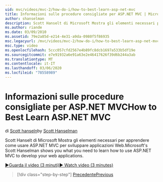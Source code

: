 ```yaml
---
uid: mvc/videos/mvc-2/how-do-i/how-to-best-learn-asp-net-mvc
title: Informazioni sulle procedure consigliate per ASP.NET MVC | Microsoft Docs
author: shanselman
description: Scott Hanselt di Microsoft Mostra gli elementi necessari per apprendere come usare ASP.NET MVC per sviluppare applicazioni Web.
ms.author: riande
ms.date: 03/09/2010
ms.assetid: 79e2a85d-e214-4e31-a9da-0980f5f86935
msc.legacyurl: /mvc/videos/mvc-2/how-do-i/how-to-best-learn-asp-net-mvc
msc.type: video
ms.openlocfilehash: 5ccc057cfd2567e4b89fc8dcb1697a533b5df19e
ms.sourcegitcommit: e7e91932a6e91a63e2e46417626f39d6b244a3ab
ms.translationtype: MT
ms.contentlocale: it-IT
ms.lasthandoff: 03/06/2020
ms.locfileid: "78558989"
---
```

# <a name="how-to-best-learn-aspnet-mvc"></a><span data-ttu-id="fa23a-103">Informazioni sulle procedure consigliate per ASP.NET MVC</span><span class="sxs-lookup"><span data-stu-id="fa23a-103">How to Best Learn ASP.NET MVC</span></span>

<span data-ttu-id="fa23a-104">di [Scott hanseln](https://github.com/shanselman)</span><span class="sxs-lookup"><span data-stu-id="fa23a-104">by [Scott Hanselman](https://github.com/shanselman)</span></span>

<span data-ttu-id="fa23a-105">Scott Hanselt di Microsoft Mostra gli elementi necessari per apprendere come usare ASP.NET MVC per sviluppare applicazioni Web.</span><span class="sxs-lookup"><span data-stu-id="fa23a-105">Microsoft's Scott Hanselman shows you what you need to learn how to use ASP.NET MVC to develop your web applications.</span></span>

[<span data-ttu-id="fa23a-106">&#9654;Guarda il video (3 minuti)</span><span class="sxs-lookup"><span data-stu-id="fa23a-106">&#9654; Watch video (3 minutes)</span></span>](https://channel9.msdn.com/Blogs/ASP-NET-Site-Videos/how-to-best-learn-asp-net-mvc)

> [!div class="step-by-step"]
> [<span data-ttu-id="fa23a-107">Precedente</span><span class="sxs-lookup"><span data-stu-id="fa23a-107">Previous</span></span>](5-minute-introduction-to-aspnet-mvc.md)
